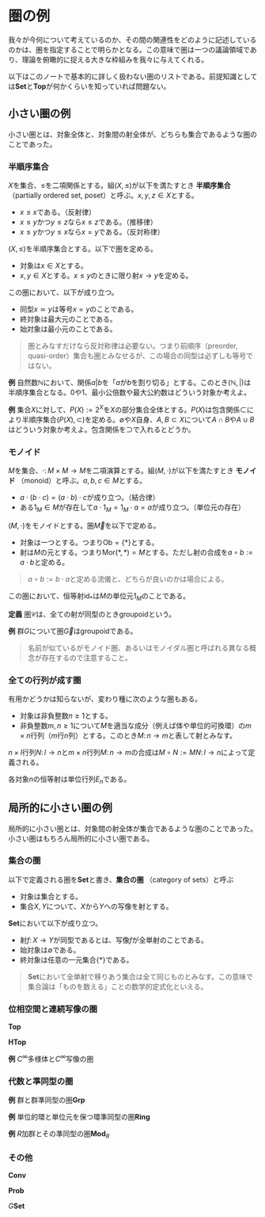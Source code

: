 # 圏の例

我々が今何について考えているのか、その間の関連性をどのように記述しているのかは、圏を指定することで明らかとなる。この意味で圏は一つの議論領域であり、理論を俯瞰的に捉える大きな枠組みを我々に与えてくれる。

以下はこのノートで基本的に詳しく扱わない圏のリストである。前提知識としては$\mathbf{Set}$と$\mathbf{Top}$が何かくらいを知っていれば問題ない。




## 小さい圏の例

小さい圏とは、対象全体と、対象間の射全体が、どちらも集合であるような圏のことであった。


### 半順序集合

$X$を集合、$\le$を二項関係とする。組$(X, \le)$が以下を満たすとき **半順序集合** （partially ordered set, poset）と呼ぶ。$x, y, z\in X$とする。

- $x\le x$である。（反射律）
- $x\le y$かつ$y\le z$なら$x\le z$である。（推移律）
- $x\le y$かつ$y\le x$なら$x=y$である。（反対称律）

$(X, \le)$を半順序集合とする。以下で圏を定める。

- 対象は$x\in X$とする。
- $x, y\in X$とする。$x\le y$のときに限り射$x\rightarrow y$を定める。

この圏において、以下が成り立つ。

- 同型$x\simeq y$は等号$x=y$のことである。
- 終対象は最大元のことである。
- 始対象は最小元のことである。

> 圏とみなすだけなら反対称律は必要ない。つまり前順序（preorder, quasi-order）集合も圏とみなせるが、この場合の同型は必ずしも等号ではない。

__例__ 自然数$\mathbb{N}$において、関係$a\vert b$を「$a$が$b$を割り切る」とする。このとき$(\mathbb{N}, \vert)$は半順序集合となる。$0$や$1$、最小公倍数や最大公約数はどういう対象か考えよ。

__例__ 集合$X$に対して、$P(X):=2^{X}$を$X$の部分集合全体とする。$P(X)$は包含関係$\subset$により半順序集合$(P(X), \subset)$を定める。$\emptyset$や$X$自身、$A, B\subset X$について$A\cap B$や$A\cup B$はどういう対象か考えよ。包含関係を$\supset$で入れるとどうか。


### モノイド

$M$を集合、$\cdot\colon M\times M\rightarrow M$を二項演算とする。組$(M, \cdot)$が以下を満たすとき **モノイド** （monoid）と呼ぶ。$a, b, c\in M$とする。

- $a\cdot(b\cdot c)=(a\cdot b)\cdot c$が成り立つ。（結合律）
- ある$1_{M}\in M$が存在して$a\cdot 1_{M}=1_{M}\cdot a=a$が成り立つ。（単位元の存在）

$(M, \cdot)$をモノイドとする。圏$\overrightarrow{M}$を以下で定める。

- 対象は一つとする。つまり$\mathrm{Ob}=\lbrace \ast \rbrace$とする。
- 射は$M$の元とする。つまり$\mathrm{Mor}(\ast, \ast)=M$とする。ただし射の合成を$a\circ b:=a\cdot b$と定める。

> $a\circ b:=b\cdot a$と定める流儀と、どちらが良いのかは場合による。

この圏において、恒等射$\mathrm{id}_{\ast}$は$M$の単位元$1_{M}$のことである。

__定義__ 圏$\mathscr{C}$は、全ての射が同型のときgroupoidという。

__例__ 群$G$について圏$\overrightarrow{G}$はgroupoidである。

> 名前が似ているがモノイド圏、あるいはモノイダル圏と呼ばれる異なる概念が存在するので注意すること。


### 全ての行列が成す圏

有用かどうかは知らないが、変わり種に次のような圏もある。

- 対象は非負整数$n\ge 1$とする。
- 非負整数$m, n\ge 1$について$M$を適当な成分（例えば体や単位的可換環）の$m\times n$行列（$m$行$n$列）とする。このとき$M\colon n\rightarrow m$と表して射とみなす。

$n\times l$行列$N\colon l\rightarrow n$と$m\times n$行列$M\colon n\rightarrow m$の合成は$M\circ N:=MN\colon l\rightarrow n$によって定義される。

各対象$n$の恒等射は単位行列$E_{n}$である。




## 局所的に小さい圏の例

局所的に小さい圏とは、対象間の射全体が集合であるような圏のことであった。小さい圏はもちろん局所的に小さい圏である。


### 集合の圏

以下で定義される圏を$\mathbf{Set}$と書き、**集合の圏** （category of sets）と呼ぶ

- 対象は集合とする。
- 集合$X, Y$について、$X$から$Y$への写像を射とする。

$\mathbf{Set}$において以下が成り立つ。

- 射$f\colon X\rightarrow Y$が同型であるとは、写像$f$が全単射のことである。
- 始対象は$\emptyset$である。
- 終対象は任意の一元集合$\lbrace \ast \rbrace$である。

> $\mathbf{Set}$において全単射で移りあう集合は全て同じものとみなす。この意味で集合論は「ものを数える」ことの数学的定式化といえる。


### 位相空間と連続写像の圏

$\mathbf{Top}$

$\mathbf{HTop}$

__例__ $C^{\infty}$多様体と$C^{\infty}$写像の圏

### 代数と準同型の圏

__例__ 群と群準同型の圏$\mathbf{Grp}$

__例__ 単位的環と単位元を保つ環準同型の圏$\mathbf{Ring}$

__例__ $R$加群とその準同型の圏$\mathbf{Mod}_{R}$


### その他

$\mathbf{Conv}$

$\mathbf{Prob}$

$G\mathbf{Set}$

